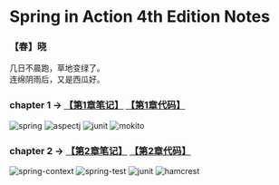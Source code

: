 # Spring in Action 4th Edition Notes

### 【春】晓
几日不晨跑，草地变绿了。
</br>
连绵阴雨后，又是西瓜好。

### chapter 1 -> [【第1章笔记】](https://github.com/helloShen/spring-in-action-4th-edition-demo/blob/master/ch01/README.md) [【第1章代码】](https://github.com/helloShen/spring-in-action-4th-edition-demo/tree/master/ch01)
![spring](https://img.shields.io/badge/spring--context-5.1.6-brightgreen.svg) ![aspectj](https://img.shields.io/badge/aspectjweaver-1.9.3-brightgreen.svg) ![junit](https://img.shields.io/badge/junit-4.12-brightgreen.svg) ![mokito](https://img.shields.io/badge/mokito--core-2.23.4-brightgreen.svg)

### chapter 2 -> [【第2章笔记】](https://github.com/helloShen/spring-in-action-4th-edition-demo/blob/master/ch01/README.md) [【第2章代码】](https://github.com/helloShen/spring-in-action-4th-edition-demo/tree/master/ch02)
![spring-context](https://img.shields.io/badge/spring--context-5.1.6-brightgreen.svg) ![spring-test](https://img.shields.io/badge/spring--test-5.1.6-brightgreen.svg) ![junit](https://img.shields.io/badge/junit-4.12-brightgreen.svg) ![hamcrest](https://img.shields.io/badge/hamcrest--all-1.3-brightgreen.svg)

